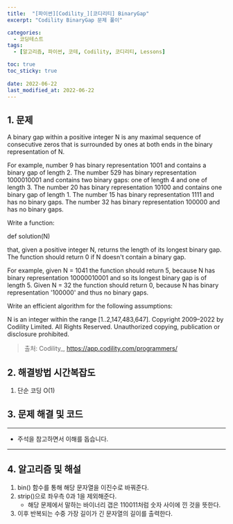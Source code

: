 ```yaml
---
title:  "[파이썬][Codility_][코디리티] BinaryGap"
excerpt: "Codility BinaryGap 문제 풀이"

categories:
  - 코딩테스트
tags:
  - [알고리즘, 파이썬, 코테, Codility, 코디리티, Lessons]

toc: true
toc_sticky: true
 
date: 2022-06-22
last_modified_at: 2022-06-22
---
```



## 1. 문제

A binary gap within a positive integer N is any maximal sequence of consecutive zeros that is surrounded by ones at both ends in the binary representation of N.

For example, number 9 has binary representation 1001 and contains a binary gap of length 2. The number 529 has binary representation 1000010001 and contains two binary gaps: one of length 4 and one of length 3. The number 20 has binary representation 10100 and contains one binary gap of length 1. The number 15 has binary representation 1111 and has no binary gaps. The number 32 has binary representation 100000 and has no binary gaps.

Write a function:

def solution(N)

that, given a positive integer N, returns the length of its longest binary gap. The function should return 0 if N doesn't contain a binary gap.

For example, given N = 1041 the function should return 5, because N has binary representation 10000010001 and so its longest binary gap is of length 5. Given N = 32 the function should return 0, because N has binary representation '100000' and thus no binary gaps.

Write an efficient algorithm for the following assumptions:

N is an integer within the range [1..2,147,483,647].
Copyright 2009–2022 by Codility Limited. All Rights Reserved. Unauthorized copying, publication or disclosure prohibited.


> 출처: Codility_, https://app.codility.com/programmers/

## 2. 해결방법 시간복잡도
1. 단순 코딩 O(1)


## 3. 문제 해결 및 코드
--- 

<script src="https://gist.github.com/cmblir/334cd7a9c941c122e1b003be1f21228b.js"></script>

- 주석을 참고하면서 이해를 돕습니다.
---

## 4. 알고리즘 및 해설

1. bin() 함수를 통해 해당 문자열을 이진수로 바꿔준다.
2. strip()으로 좌우측 0과 1을 제외해준다.
    - 해당 문제에서 말하는 바이너리 갭은 110011처럼 숫자 사이에 낀 것을 뜻한다.
3. 이후 반복되는 수중 가장 길이가 긴 문자열의 길이를 출력한다.